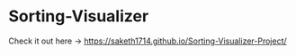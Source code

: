 
# Sorting-Visualizer

 Check it out here -> https://saketh1714.github.io/Sorting-Visualizer-Project/
 

